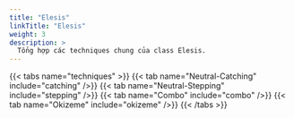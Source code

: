 ```yaml
---
title: "Elesis"
linkTitle: "Elesis"
weight: 3
description: >
  Tổng hợp các techniques chung của class Elesis.
---
```


{{< tabs name="techniques" >}}
  {{< tab name="Neutral-Catching" include="catching" />}}
  {{< tab name="Neutral-Stepping" include="stepping" />}}
  {{< tab name="Combo" include="combo" />}}
  {{< tab name="Okizeme" include="okizeme" />}}
{{< /tabs >}}